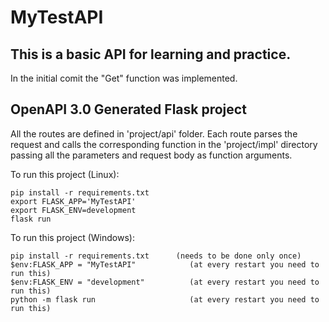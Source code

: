 # MyTestAPI

## This is a basic API for learning and practice.

In the initial comit the "Get" function was implemented.

## OpenAPI 3.0 Generated Flask project

All the routes are defined in 'project/api' folder. 
Each route parses the request and calls the corresponding function in the 'project/impl' directory passing all the parameters and request body as function arguments.

To run this project (Linux):
```
pip install -r requirements.txt
export FLASK_APP='MyTestAPI'
export FLASK_ENV=development
flask run
```
To run this project (Windows):
```
pip install -r requirements.txt      (needs to be done only once)
$env:FLASK_APP = "MyTestAPI"            (at every restart you need to run this)
$env:FLASK_ENV = "development"          (at every restart you need to run this)
python -m flask run                     (at every restart you need to run this)
```
